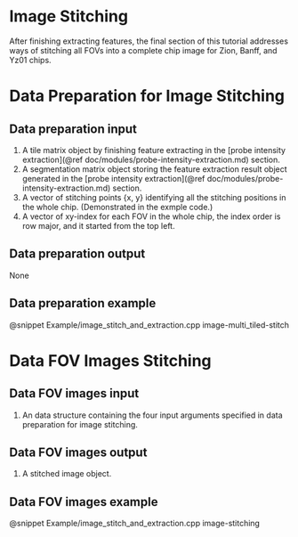 
Image Stitching
===============

After finishing extracting features, the final section of this tutorial addresses ways of stitching all FOVs into a complete chip image for Zion, Banff, and Yz01 chips.

Data Preparation for Image Stitching
====================================

Data preparation input
----------------------

1. A tile matrix object by finishing feature extracting in the [probe intensity extraction](@ref doc/modules/probe-intensity-extraction.md) section.
2. A segmentation matrix object storing the feature extraction result object generated  in the [probe intensity extraction](@ref doc/modules/probe-intensity-extraction.md) section.
3. A vector of stitching points {x, y} identifying all the stitching positions in the whole chip. (Demonstrated in the exmple code.)
4. A vector of xy-index for each FOV in the whole chip, the index order is row major, and it started from the top left.

Data preparation output
-----------------------

None

Data preparation example
------------------------

@snippet Example/image_stitch_and_extraction.cpp image-multi_tiled-stitch

Data FOV Images Stitching
=========================

Data FOV images input
---------------------

1. An data structure containing the four input arguments specified in data preparation for image stitching.

Data FOV images output
----------------------

1. A stitched image object.

Data FOV images example
-----------------------

@snippet Example/image_stitch_and_extraction.cpp image-stitching

